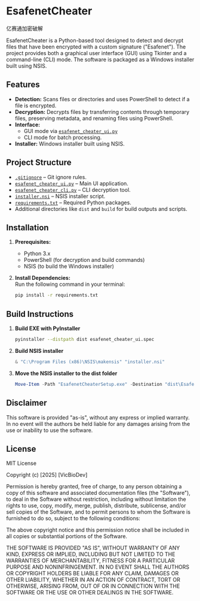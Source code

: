 # EsafenetCheater

亿赛通加密破解

EsafenetCheater is a Python-based tool designed to detect and decrypt files that have been encrypted with a custom signature ("Esafenet"). The project provides both a graphical user interface (GUI) using Tkinter and a command-line (CLI) mode. The software is packaged as a Windows installer built using NSIS.

## Features

- **Detection:** Scans files or directories and uses PowerShell to detect if a file is encrypted.
- **Decryption:** Decrypts files by transferring contents through temporary files, preserving metadata, and renaming files using PowerShell.
- **Interface:**  
  - GUI mode via [`esafenet_cheater_ui.py`](./esafenet_cheater_ui.py)
  - CLI mode for batch processing.
- **Installer:** Windows installer built using NSIS.

## Project Structure

- [`.gitignore`](./.gitignore) – Git ignore rules.
- [`esafenet_cheater_ui.py`](./esafenet_cheater_ui.py) – Main UI application.
- [`esafenet_cheater_cli.py`](./esafenet_cheater_cli.py) – CLI decryption tool.
- [`installer.nsi`](./installer.nsi) – NSIS installer script.
- [`requirements.txt`](./requirements.txt) – Required Python packages.
- Additional directories like `dist` and `build` for build outputs and scripts.

## Installation

1. **Prerequisites:**  
   - Python 3.x  
   - PowerShell (for decryption and build commands)  
   - NSIS (to build the Windows installer)

2. **Install Dependencies:**  
   Run the following command in your terminal:
   ```sh
   pip install -r requirements.txt
   ```

## Build Instructions

1. **Build EXE with PyInstaller**
   ```sh
   pyinstaller --distpath dist esafenet_cheater_ui.spec
   ```

2. **Build NSIS installer**
   ```powershell
   & "C:\Program Files (x86)\NSIS\makensis" "installer.nsi"
   ```

3. **Move the NSIS installer to the dist folder**
   ```powershell
   Move-Item -Path "EsafenetCheaterSetup.exe" -Destination "dist\EsafenetCheaterSetup.exe" -Force
   ```

## Disclaimer

This software is provided "as-is", without any express or implied warranty. In no event will the authors be held liable for any damages arising from the use or inability to use the software.

## License

MIT License

Copyright (c) [2025] [VicBioDev]

Permission is hereby granted, free of charge, to any person obtaining a copy
of this software and associated documentation files (the "Software"), to deal
in the Software without restriction, including without limitation the rights
to use, copy, modify, merge, publish, distribute, sublicense, and/or sell
copies of the Software, and to permit persons to whom the Software is
furnished to do so, subject to the following conditions:

The above copyright notice and this permission notice shall be included in all
copies or substantial portions of the Software.

THE SOFTWARE IS PROVIDED "AS IS", WITHOUT WARRANTY OF ANY KIND, EXPRESS OR
IMPLIED, INCLUDING BUT NOT LIMITED TO THE WARRANTIES OF MERCHANTABILITY,
FITNESS FOR A PARTICULAR PURPOSE AND NONINFRINGEMENT. IN NO EVENT SHALL THE
AUTHORS OR COPYRIGHT HOLDERS BE LIABLE FOR ANY CLAIM, DAMAGES OR OTHER
LIABILITY, WHETHER IN AN ACTION OF CONTRACT, TORT OR OTHERWISE, ARISING FROM,
OUT OF OR IN CONNECTION WITH THE SOFTWARE OR THE USE OR OTHER DEALINGS IN THE
SOFTWARE.